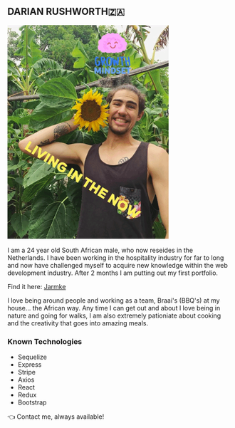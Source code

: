 ## DARIAN RUSHWORTH:south_africa:
![DarianSunflower](https://github.com/DarianRushworth/DarianRushworth/blob/master/Animated%20GIF-downsized_large(1).gif)

I am a 24 year old South African male, who now reseides in the Netherlands. I have been working in the hospitality industry for far to long and now 
have challenged myself to acquire new knowledge within the web development industry. After 2 months I am putting out my first portfolio.

Find it here:  [Jarmke](https://github.com/DarianRushworth/JarmkeFrontend)

I love being around people and working as a team, Braai's (BBQ's) at my house... the African way. Any time I can get out and about I love being in nature and going for walks, I am also extremely pationiate about cooking and the creativity that goes into amazing meals.

### Known Technologies
* Sequelize
* Express
* Stripe
* Axios
* React
* Redux
* Bootstrap

:point_left: Contact me, always available!
<!--
**DarianRushworth/DarianRushworth** is a ✨ _special_ ✨ repository because its `README.md` (this file) appears on your GitHub profile.

Here are some ideas to get you started:

- 🔭 I’m currently working on ...
- 🌱 I’m currently learning ...
- 👯 I’m looking to collaborate on ...
- 🤔 I’m looking for help with ...
- 💬 Ask me about ...
- 📫 How to reach me: ...
- 😄 Pronouns: ...
- ⚡ Fun fact: ...
-->
